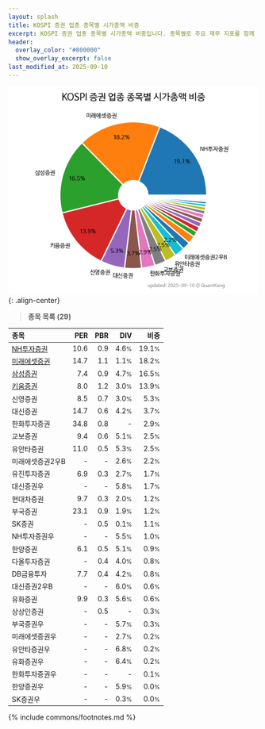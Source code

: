 ```yaml
---
layout: splash
title: KOSPI 증권 업종 종목별 시가총액 비중
excerpt: KOSPI 증권 업종 종목별 시가총액 비중입니다. 종목별로 주요 재무 지표를 함께 표시합니다.
header:
  overlay_color: "#800000"
  show_overlay_excerpt: false
last_modified_at: 2025-09-10
---
```



![KOSPI 증권 업종 종목별 시가총액 비중](/stats/sector/images/kospi_업종_증권_종목.png){: .align-center}


> **종목 목록 (29)**<a id="list"></a>

| **종목** | **PER** | **PBR** | **DIV** | **비중** |
| :------- | ------: | ------: | ------: | -------: |
| [NH투자증권](/005940/) | 10.6 | 0.9 | 4.6<small>%</small> | 19.1<small>%</small> |
| [미래에셋증권](/006800/) | 14.7 | 1.1 | 1.1<small>%</small> | 18.2<small>%</small> |
| [삼성증권](/016360/) | 7.4 | 0.9 | 4.7<small>%</small> | 16.5<small>%</small> |
| [키움증권](/039490/) | 8.0 | 1.2 | 3.0<small>%</small> | 13.9<small>%</small> |
| 신영증권 | 8.5 | 0.7 | 3.0<small>%</small> | 5.3<small>%</small> |
| 대신증권 | 14.7 | 0.6 | 4.2<small>%</small> | 3.7<small>%</small> |
| 한화투자증권 | 34.8 | 0.8 | - | 2.9<small>%</small> |
| 교보증권 | 9.4 | 0.6 | 5.1<small>%</small> | 2.5<small>%</small> |
| 유안타증권 | 11.0 | 0.5 | 5.3<small>%</small> | 2.5<small>%</small> |
| 미래에셋증권2우B | - | - | 2.6<small>%</small> | 2.2<small>%</small> |
| 유진투자증권 | 6.9 | 0.3 | 2.7<small>%</small> | 1.7<small>%</small> |
| 대신증권우 | - | - | 5.8<small>%</small> | 1.7<small>%</small> |
| 현대차증권 | 9.7 | 0.3 | 2.0<small>%</small> | 1.2<small>%</small> |
| 부국증권 | 23.1 | 0.9 | 1.9<small>%</small> | 1.2<small>%</small> |
| SK증권 | - | 0.5 | 0.1<small>%</small> | 1.1<small>%</small> |
| NH투자증권우 | - | - | 5.5<small>%</small> | 1.0<small>%</small> |
| 한양증권 | 6.1 | 0.5 | 5.1<small>%</small> | 0.9<small>%</small> |
| 다올투자증권 | - | 0.4 | 4.0<small>%</small> | 0.8<small>%</small> |
| DB금융투자 | 7.7 | 0.4 | 4.2<small>%</small> | 0.8<small>%</small> |
| 대신증권2우B | - | - | 6.0<small>%</small> | 0.6<small>%</small> |
| 유화증권 | 9.9 | 0.3 | 5.6<small>%</small> | 0.6<small>%</small> |
| 상상인증권 | - | 0.5 | - | 0.3<small>%</small> |
| 부국증권우 | - | - | 5.7<small>%</small> | 0.3<small>%</small> |
| 미래에셋증권우 | - | - | 2.7<small>%</small> | 0.2<small>%</small> |
| 유안타증권우 | - | - | 6.8<small>%</small> | 0.2<small>%</small> |
| 유화증권우 | - | - | 6.4<small>%</small> | 0.2<small>%</small> |
| 한화투자증권우 | - | - | - | 0.1<small>%</small> |
| 한양증권우 | - | - | 5.9<small>%</small> | 0.0<small>%</small> |
| SK증권우 | - | - | 0.3<small>%</small> | 0.0<small>%</small> |

{% include commons/footnotes.md %}